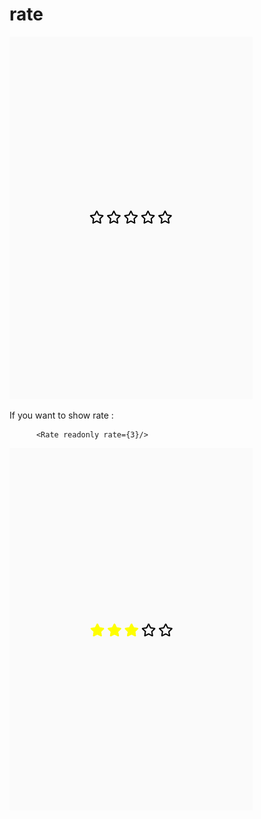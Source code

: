 # rate


![](./src/img/rate.gif)

If you want to show rate :


```
      <Rate readonly rate={3}/>
```

![](./src/img/ratereadonly.gif)
